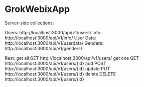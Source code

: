 # GrokWebixApp

Server-side collections: 

Users: http://localhost:3000/api/v1/users/
Info: http://localhost:3000/api/v1/info/ 
User Data: http://localhost:3000/api/v1/userdata/ 
Genders: http://localhost:3000/api/v1/genders/ 

Rest: 
get all GET http://localhost:3000/api/v1/users/
get one GET http://localhost:3000/api/v1/users/{id}
add POST http://localhost:3000/api/v1/users/{id}
update PUT http://localhost:3000/api/v1/users/{id}
delete DELETE http://localhost:3000/api/v1/users/{id} 
